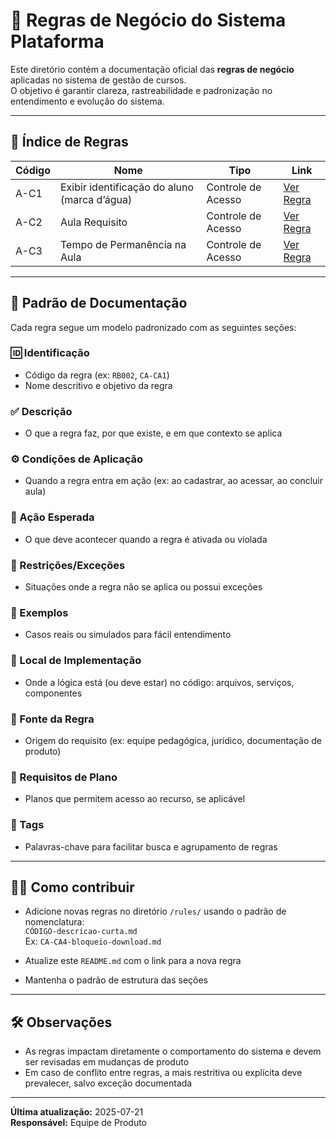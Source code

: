 # 📘 Regras de Negócio do Sistema Plataforma

Este diretório contém a documentação oficial das **regras de negócio** aplicadas no sistema de gestão de cursos.  
O objetivo é garantir clareza, rastreabilidade e padronização no entendimento e evolução do sistema.

---

## 🧭 Índice de Regras

| Código | Nome | Tipo | Link |
|--------|------|------|------|
| A-C1 | Exibir identificação do aluno (marca d’água) | Controle de Acesso | [Ver Regra](./Plataforma/Curso/Aula/Controle%20de%20Acesso/A-C1%20-%20Identificação%20do%20aluno.md) |
| A-C2 | Aula Requisito | Controle de Acesso | [Ver Regra](Plataforma/Curso/Aula/Controle%20de%20Acesso/A-C2%20-%20Requisito.md) |
| A-C3 | Tempo de Permanência na Aula | Controle de Acesso | [Ver Regra](Plataforma/Curso/Aula/Controle%20de%20Acesso/A-C3%20-%20Tempo%20de%20Permanência.md) |

---

## 📝 Padrão de Documentação

Cada regra segue um modelo padronizado com as seguintes seções:

### 🆔 Identificação
- Código da regra (ex: `RB002`, `CA-CA1`)
- Nome descritivo e objetivo da regra

### ✅ Descrição
- O que a regra faz, por que existe, e em que contexto se aplica

### ⚙️ Condições de Aplicação
- Quando a regra entra em ação (ex: ao cadastrar, ao acessar, ao concluir aula)

### 🎯 Ação Esperada
- O que deve acontecer quando a regra é ativada ou violada

### 🚫 Restrições/Exceções
- Situações onde a regra não se aplica ou possui exceções

### 🧪 Exemplos
- Casos reais ou simulados para fácil entendimento

### 🧩 Local de Implementação
- Onde a lógica está (ou deve estar) no código: arquivos, serviços, componentes

### 📄 Fonte da Regra
- Origem do requisito (ex: equipe pedagógica, jurídico, documentação de produto)

### 🔐 Requisitos de Plano
- Planos que permitem acesso ao recurso, se aplicável

### 🔗 Tags
- Palavras-chave para facilitar busca e agrupamento de regras

---

## 🧑‍💻 Como contribuir

- Adicione novas regras no diretório `/rules/` usando o padrão de nomenclatura:  
  `CÓDIGO-descricao-curta.md`  
  Ex: `CA-CA4-bloqueio-download.md`

- Atualize este `README.md` com o link para a nova regra

- Mantenha o padrão de estrutura das seções

---

## 🛠️ Observações

- As regras impactam diretamente o comportamento do sistema e devem ser revisadas em mudanças de produto
- Em caso de conflito entre regras, a mais restritiva ou explícita deve prevalecer, salvo exceção documentada

---

**Última atualização:** 2025-07-21  
**Responsável:** Equipe de Produto
